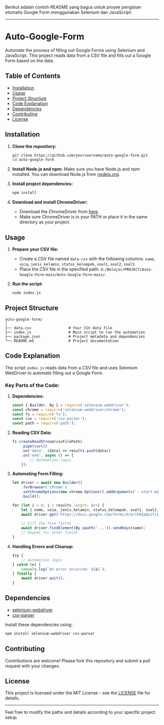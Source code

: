 Berikut adalah contoh README yang bagus untuk proyek pengisian otomatis Google Form menggunakan Selenium dan JavaScript:

---

# Auto-Google-Form

Automate the process of filling out Google Forms using Selenium and JavaScript. This project reads data from a CSV file and fills out a Google Form based on the data.

## Table of Contents
- [Installation](#installation)
- [Usage](#usage)
- [Project Structure](#project-structure)
- [Code Explanation](#code-explanation)
- [Dependencies](#dependencies)
- [Contributing](#contributing)
- [License](#license)

## Installation

1. **Clone the repository:**
    ```sh
    git clone https://github.com/yourusername/auto-google-form.git
    cd auto-google-form
    ```

2. **Install Node.js and npm:**
    Make sure you have Node.js and npm installed. You can download Node.js from [nodejs.org](https://nodejs.org/).

3. **Install project dependencies:**
    ```sh
    npm install
    ```

4. **Download and install ChromeDriver:**
    - Download the ChromeDriver from [here](https://sites.google.com/a/chromium.org/chromedriver/downloads).
    - Make sure ChromeDriver is in your PATH or place it in the same directory as your project.

## Usage

1. **Prepare your CSV file:**
    - Create a CSV file named `data.csv` with the following columns: `name`, `usia`, `jenis_kelamin`, `status_kelompok`, `soal1`, `soal2`, `soal3`.
    - Place the CSV file in the specified path: `d:/Belajar/PROJECT/Auto-Google-Form-main/Auto-Google-Form-main/`.

2. **Run the script:**
    ```sh
    node index.js
    ```

## Project Structure

```
auto-google-form/
│
├── data.csv                 # Your CSV data file
├── index.js                 # Main script to run the automation
├── package.json             # Project metadata and dependencies
└── README.md                # Project documentation
```

## Code Explanation

The script `index.js` reads data from a CSV file and uses Selenium WebDriver to automate filling out a Google Form.

### Key Parts of the Code:

1. **Dependencies:**
    ```javascript
    const { Builder, By } = require('selenium-webdriver');
    const chrome = require('selenium-webdriver/chrome');
    const fs = require('fs');
    const csv = require('csv-parser');
    const path = require('path');
    ```

2. **Reading CSV Data:**
    ```javascript
    fs.createReadStream(csvFilePath)
        .pipe(csv())
        .on('data', (data) => results.push(data))
        .on('end', async () => {
            // Automation logic
        });
    ```

3. **Automating Form Filling:**
    ```javascript
    let driver = await new Builder()
        .forBrowser('chrome')
        .setChromeOptions(new chrome.Options().addArguments('--start-maximized'))
        .build();

    for (let i = 0; i < results.length; i++) {
        let { name, usia, jenis_kelamin, status_kelompok, soal1, soal2, soal3 } = results[i];
        await driver.get('https://docs.google.com/forms/d/e/1FAIpQLSf11qnBsQNgUr0cz4pyxJCMpOgG0MwXzwLQZ7zQWoNhErzRAg/formResponse');
        
        // Fill the form fields
        await driver.findElement(By.xpath('...')).sendKeys(name);
        // Repeat for other fields
    }
    ```

4. **Handling Errors and Cleanup:**
    ```javascript
    try {
        // Automation logic
    } catch (e) {
        console.log(`An error occurred: ${e}`);
    } finally {
        await driver.quit();
    }
    ```

## Dependencies

- [selenium-webdriver](https://www.npmjs.com/package/selenium-webdriver)
- [csv-parser](https://www.npmjs.com/package/csv-parser)

Install these dependencies using:
```sh
npm install selenium-webdriver csv-parser
```

## Contributing

Contributions are welcome! Please fork this repository and submit a pull request with your changes.

## License

This project is licensed under the MIT License - see the [LICENSE](LICENSE) file for details.

---

Feel free to modify the paths and details according to your specific project setup.

